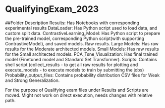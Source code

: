 # QualifyingExam_2023

##Folder Description
Results: Has Notebooks with corresponding experimental results
DataLoader: Has Python script used to load data, and custom split data.
ContrastiveLearning_Model: Has Python script to prepare the pre-trained model, corresponding Python script(with supporting ContrastiveModel), and saved models. Raw results.
Large Models: Has raw results for the Moderate architected models.
Small Models: Has raw results for the Small architected models.
PCA_Tsne_Visualization: Has final trained model (Finetuned model and Standard Set Transformer).
Scripts: Contains shell script (collect_results - to get all raw results for plotting and execute_models - to execute models to train by submitting the jobs)
Probability_output_files: Contains probability distribution CSV files for Weak and Strong Generalization.


For the purpose of Qualifying exam files under Results and Scripts are moved. Might not work on direct execution, needs changes with relative path.
